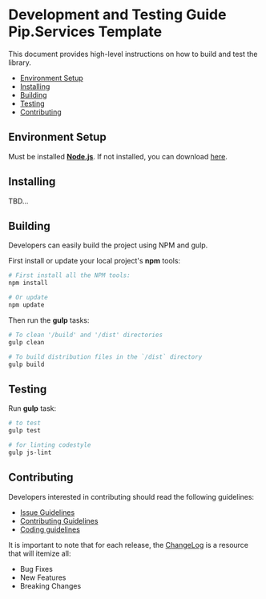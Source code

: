 # Development and Testing Guide <br/> Pip.Services Template

This document provides high-level instructions on how to build and test the library.

* [Environment Setup](#setup)
* [Installing](#install)
* [Building](#build)
* [Testing](#test)
* [Contributing](#contrib) 

## <a name="setup"></a> Environment Setup

Must be installed **[Node.js](https://nodejs.org/)**. If not installed, you can download [here](https://nodejs.org/en/download/).

## <a name="install"></a> Installing

TBD...

## <a name="build"></a> Building

Developers can easily build the project using NPM and gulp.

First install or update your local project's **npm** tools:

```bash
# First install all the NPM tools:
npm install

# Or update
npm update
```

Then run the **gulp** tasks:

```bash
# To clean '/build' and '/dist' directories
gulp clean

# To build distribution files in the `/dist` directory
gulp build
```

## <a name="test"></a> Testing
Run **gulp** task:

```bash
# to test 
gulp test

# for linting codestyle
gulp js-lint
```


## <a name="contrib"></a> Contributing

Developers interested in contributing should read the following guidelines:

* [Issue Guidelines](https://github.com/pip-webui/pip-webui/blob/master/doc/Contributing.md#bugs)
* [Contributing Guidelines](https://github.com/pip-webui/pip-webui/blob/master/doc/Contributing.md)
* [Coding guidelines](https://github.com/pip-webui/pip-webui/blob/master/doc/Contributing.md#style-guide)

It is important to note that for each release, the [ChangeLog](../CHANGELOG.md) is a resource that will
itemize all:

- Bug Fixes
- New Features
- Breaking Changes